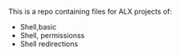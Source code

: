 This is a repo containing files for ALX projects of:
- Shell,basic
- Shell, permissionss
- Shell redirections
